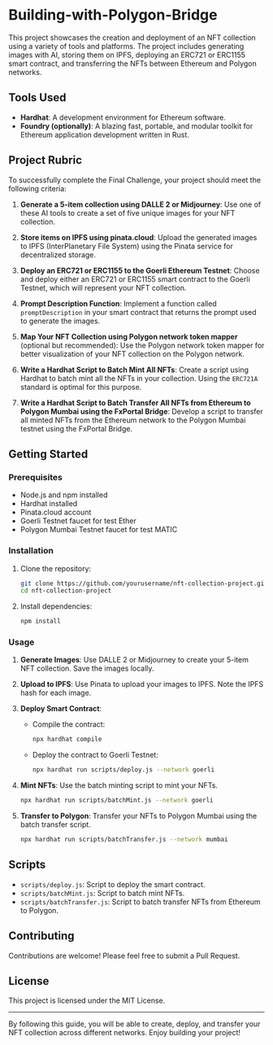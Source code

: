 # Building-with-Polygon-Bridge

This project showcases the creation and deployment of an NFT collection using a variety of tools and platforms. The project includes generating images with AI, storing them on IPFS, deploying an ERC721 or ERC1155 smart contract, and transferring the NFTs between Ethereum and Polygon networks.

## Tools Used

- **Hardhat**: A development environment for Ethereum software.
- **Foundry (optionally)**: A blazing fast, portable, and modular toolkit for Ethereum application development written in Rust.

## Project Rubric

To successfully complete the Final Challenge, your project should meet the following criteria:

1. **Generate a 5-item collection using DALLE 2 or Midjourney**: Use one of these AI tools to create a set of five unique images for your NFT collection.
   
2. **Store items on IPFS using pinata.cloud**: Upload the generated images to IPFS (InterPlanetary File System) using the Pinata service for decentralized storage.
   
3. **Deploy an ERC721 or ERC1155 to the Goerli Ethereum Testnet**: Choose and deploy either an ERC721 or ERC1155 smart contract to the Goerli Testnet, which will represent your NFT collection.
   
4. **Prompt Description Function**: Implement a function called `promptDescription` in your smart contract that returns the prompt used to generate the images.
   
5. **Map Your NFT Collection using Polygon network token mapper** (optional but recommended): Use the Polygon network token mapper for better visualization of your NFT collection on the Polygon network.
   
6. **Write a Hardhat Script to Batch Mint All NFTs**: Create a script using Hardhat to batch mint all the NFTs in your collection. Using the `ERC721A` standard is optimal for this purpose.
   
7. **Write a Hardhat Script to Batch Transfer All NFTs from Ethereum to Polygon Mumbai using the FxPortal Bridge**: Develop a script to transfer all minted NFTs from the Ethereum network to the Polygon Mumbai testnet using the FxPortal Bridge.

## Getting Started

### Prerequisites

- Node.js and npm installed
- Hardhat installed
- Pinata.cloud account
- Goerli Testnet faucet for test Ether
- Polygon Mumbai Testnet faucet for test MATIC

### Installation

1. Clone the repository:
   ```sh
   git clone https://github.com/yourusername/nft-collection-project.git
   cd nft-collection-project
   ```

2. Install dependencies:
   ```sh
   npm install
   ```

### Usage

1. **Generate Images**: Use DALLE 2 or Midjourney to create your 5-item NFT collection. Save the images locally.

2. **Upload to IPFS**: Use Pinata to upload your images to IPFS. Note the IPFS hash for each image.

3. **Deploy Smart Contract**:
   - Compile the contract:
     ```sh
     npx hardhat compile
     ```
   - Deploy the contract to Goerli Testnet:
     ```sh
     npx hardhat run scripts/deploy.js --network goerli
     ```

4. **Mint NFTs**: Use the batch minting script to mint your NFTs.
   ```sh
   npx hardhat run scripts/batchMint.js --network goerli
   ```

5. **Transfer to Polygon**: Transfer your NFTs to Polygon Mumbai using the batch transfer script.
   ```sh
   npx hardhat run scripts/batchTransfer.js --network mumbai
   ```

## Scripts

- `scripts/deploy.js`: Script to deploy the smart contract.
- `scripts/batchMint.js`: Script to batch mint NFTs.
- `scripts/batchTransfer.js`: Script to batch transfer NFTs from Ethereum to Polygon.

## Contributing

Contributions are welcome! Please feel free to submit a Pull Request.

## License

This project is licensed under the MIT License.

---

By following this guide, you will be able to create, deploy, and transfer your NFT collection across different networks. Enjoy building your project!
